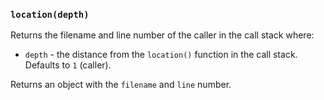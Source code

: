 
### `location(depth)`

Returns the filename and line number of the caller in the call stack where:
- `depth` - the distance from the `location()` function in the call stack. Defaults to `1` (caller).

Returns an object with the `filename` and `line` number.
